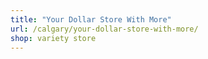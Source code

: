 ```yaml
---
title: "Your Dollar Store With More"
url: /calgary/your-dollar-store-with-more/
shop: variety store
---
```

